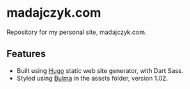 madajczyk.com
=============

Repository for my personal site, madajczyk.com.

## Features

- Built using [Hugo](https://gohugo.io/) static web site generator, with Dart Sass.
- Styled using [Bulma](https://bulma.io/) in the assets folder, version 1.02.
